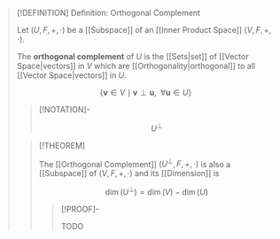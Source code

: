 >[!DEFINITION] Definition: Orthogonal Complement
>
>Let $(U,F,+,\cdot)$ be a [[Subspace]] of an [[Inner Product Space]] $(V,F,+,\cdot)$.
>
>The **orthogonal complement** of $U$ is the [[Sets|set]] of [[Vector Space|vectors]] in $V$ which are [[Orthogonality|orthogonal]] to all [[Vector Space|vectors]] in $U$.
>
>$$
>\{\mathbf{v}\in V \mid \mathbf{v}\perp\mathbf{u}, \,\,\, \forall \mathbf{u}\in U\}
>$$
>
>>[!NOTATION]-
>>
>>$$U^\perp$$
>>
>
>>[!THEOREM] 
>>
>>The [[Orthogonal Complement]] $(U^\perp, F,+,\cdot)$ is also a [[Subspace]] of $(V,F,+,\cdot)$ and its [[Dimension]] is
>>
>>$$
>>\dim(U^\perp) = \dim(V) - \dim(U)
>>$$
>>
>>>[!PROOF]-
>>>
>>>TODO
>>>
>>
>